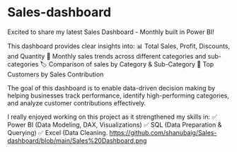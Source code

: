 # Sales-dashboard
Excited to share my latest Sales Dashboard - Monthly built in Power BI!

This dashboard provides clear insights into:
📊 Total Sales, Profit, Discounts, and Quantity
📅 Monthly sales trends across different categories and sub-categories
🏷 Comparison of sales by Category & Sub-Category
👥 Top Customers by Sales Contribution

The goal of this dashboard is to enable data-driven decision making by helping businesses track performance, identify high-performing categories, and analyze customer contributions effectively.

I really enjoyed working on this project as it strengthened my skills in:
✅ Power BI (Data Modeling, DAX, Visualizations)
✅ SQL (Data Preparation & Querying)
✅ Excel (Data Cleaning.
https://github.com/shanubaig/Sales-dashboard/blob/main/Sales%20Dashboard.png
